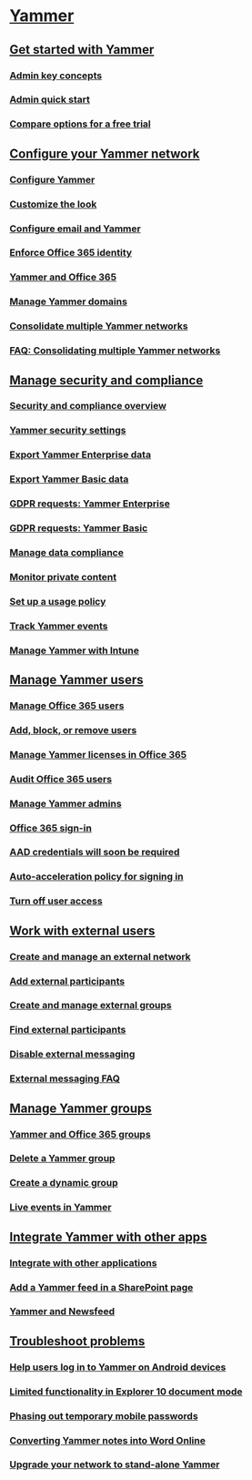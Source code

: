 
  

# [Yammer](index.md)
## [Get started with Yammer](get-started-with-yammer/admin-key-concepts.md)
### [Admin key concepts](get-started-with-yammer/admin-key-concepts.md)
### [Admin quick start](get-started-with-yammer/admin-quick-start.md)
### [Compare options for a free trial](get-started-with-yammer/compare-options-for-a-free-trial.md)
## [Configure your Yammer network](configure-your-yammer-network/configure-yammer.md)
### [Configure Yammer](configure-your-yammer-network/configure-yammer.md)
### [Customize the look](configure-your-yammer-network/customize-the-look-of-yammer.md)
### [Configure email and Yammer](configure-your-yammer-network/configure-email-and-yammer.md)
### [Enforce Office 365 identity](configure-your-yammer-network/enforce-office-365-identity.md)
### [Yammer and Office 365](configure-your-yammer-network/yammer-and-office-365.md)
### [Manage Yammer domains](configure-your-yammer-network/manage-yammer-domains.md)
### [Consolidate multiple Yammer networks](configure-your-yammer-network/consolidate-multiple-yammer-networks.md)
### [FAQ: Consolidating multiple Yammer networks](configure-your-yammer-network/faq-consolidate-multiple-yammer-networks.md)
## [Manage security and compliance](manage-security-and-compliance/security-and-compliance.md)
### [Security and compliance overview](manage-security-and-compliance/security-and-compliance.md)
### [Yammer security settings](manage-security-and-compliance/yammer-security-settings.md)
### [Export Yammer Enterprise data](manage-security-and-compliance/export-yammer-enterprise-data.md)
### [Export Yammer Basic data](manage-security-and-compliance/export-yammer-basic-data.md)
### [GDPR requests: Yammer Enterprise](manage-security-and-compliance/gdpr-requests-in-yammer-enterprise.md)
### [GDPR requests: Yammer Basic](manage-security-and-compliance/gdpr-requests-in-yammer-basic.md)
### [Manage data compliance](manage-security-and-compliance/manage-data-compliance.md)
### [Monitor private content](manage-security-and-compliance/monitor-private-content.md)
### [Set up a usage policy](manage-security-and-compliance/set-up-a-usage-policy.md)
### [Track Yammer events](manage-security-and-compliance/track-yammer-events.md)
### [Manage Yammer with Intune](manage-security-and-compliance/manage-yammer-with-intune.md)
## [Manage Yammer users](manage-yammer-users/manage-users-across-their-lifecycle.md)
### [Manage Office 365 users](manage-yammer-users/manage-users-across-their-lifecycle.md)
### [Add, block, or remove users](manage-yammer-users/add-block-or-remove-users.md)
### [Manage Yammer licenses in Office 365](manage-yammer-users/manage-yammer-licenses-in-office-365.md)
### [Audit Office 365 users](manage-yammer-users/audit-users-connected-to-office-365.md)
### [Manage Yammer admins](manage-yammer-users/manage-yammer-admins.md)
### [Office 365 sign-in](manage-yammer-users/office-365-sign-in.md)
### [AAD credentials will soon be required](manage-yammer-users/aad-account-required.md)
### [Auto-acceleration policy for signing in](manage-yammer-users/auto-acceleration-policy-for-signing-in.md)
### [Turn off user access](manage-yammer-users/turn-off-user-access.md)
## [Work with external users](work-with-external-users/create-and-manage-an-external-network.md)
### [Create and manage an external network](work-with-external-users/create-and-manage-an-external-network.md)
### [Add external participants](work-with-external-users/add-external-participants.md)
### [Create and manage external groups](work-with-external-users/create-and-manage-external-groups.md)
### [Find external participants](work-with-external-users/find-external-participants.md)
### [Disable external messaging](work-with-external-users/control-external-messaging-with-exchange.md)
### [External messaging FAQ](work-with-external-users/external-messaging-faq.md)
## [Manage Yammer groups](manage-yammer-groups/yammer-and-office-365-groups.md)
### [Yammer and Office 365 groups](manage-yammer-groups/yammer-and-office-365-groups.md)
### [Delete a Yammer group](https://support.office.com/en-us/article/f03ab85a-c1d9-4611-ab92-a3b46d747053)
### [Create a dynamic group](manage-yammer-groups/create-a-dynamic-group.md)
### [Live events in Yammer](manage-yammer-groups/yammer-live-events.md)
## [Integrate Yammer with other apps](integrate-yammer-with-other-apps/integrate-with-other-applications.md)
### [Integrate with other applications](integrate-yammer-with-other-apps/integrate-with-other-applications.md)
### [Add a Yammer feed in a SharePoint page](integrate-yammer-with-other-apps/embed-a-feed-into-a-sharepoint-site.md)
### [Yammer and Newsfeed](integrate-yammer-with-other-apps/yammer-and-newsfeed.md)
## [Troubleshoot problems](troubleshoot-problems/help-users-log-in-to-yammer-on-android-devices.md)
### [Help users log in to Yammer on Android devices](troubleshoot-problems/help-users-log-in-to-yammer-on-android-devices.md)
### [Limited functionality in Explorer 10 document mode](troubleshoot-problems/limited-functionality-in-explorer-10-document-mode.md)
### [Phasing out temporary mobile passwords](troubleshoot-problems/phasing-out-temporary-mobile-passwords.md)
### [Converting Yammer notes into Word Online](troubleshoot-problems/converting-yammer-notes-into-word-online.md)
### [Upgrade your network to stand-alone Yammer](troubleshoot-problems/upgrade-your-network-to-stand-alone-yammer.md)

